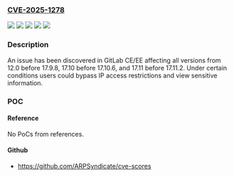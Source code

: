 ### [CVE-2025-1278](https://cve.mitre.org/cgi-bin/cvename.cgi?name=CVE-2025-1278)
![](https://img.shields.io/static/v1?label=Product&message=GitLab&color=blue)
![](https://img.shields.io/static/v1?label=Version&message=12.0%20&color=brightgreen)
![](https://img.shields.io/static/v1?label=Version&message=17.10%20&color=brightgreen)
![](https://img.shields.io/static/v1?label=Version&message=17.11%20&color=brightgreen)
![](https://img.shields.io/static/v1?label=Vulnerability&message=CWE-1220%3A%20Insufficient%20Granularity%20of%20Access%20Control&color=brightgreen)

### Description

An issue has been discovered in GitLab CE/EE affecting all versions from 12.0 before 17.9.8, 17.10 before 17.10.6, and 17.11 before 17.11.2. Under certain conditions users could bypass IP access restrictions and view sensitive information.

### POC

#### Reference
No PoCs from references.

#### Github
- https://github.com/ARPSyndicate/cve-scores

